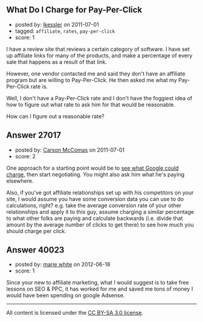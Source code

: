 ## What Do I Charge for Pay-Per-Click

- posted by: [lkessler](https://stackexchange.com/users/-1/1491-lkessler) on 2011-07-01
- tagged: `affiliate`, `rates`, `pay-per-click`
- score: 1

I have a review site that reviews a certain category of software. I have set up affiliate links for many of the products, and make a percentage of every sale that happens as a result of that link.

However, one vendor contacted me and said they don't have an affiliate program but are willing to Pay-Per-Click. He then asked me what my Pay-Per-Click rate is.

Well, I don't have a Pay-Per-Click rate and I don't have the foggiest idea of how to figure out what rate to ask him for that would be reasonable.

How can I figure out a reasonable rate?


## Answer 27017

- posted by: [Carson McComas](https://stackexchange.com/users/-1/9422-carson-mccomas) on 2011-07-01
- score: 2

<p>One approach for a starting point would be to <a href="https://adwords.google.com/o/Targeting/Explorer?__u=1000000000&amp;__c=1000000000&amp;ideaRequestType=KEYWORD_STATS#search.none" rel="nofollow">see what Google could charge</a>, then start negotiating. You might also ask him what he's paying elsewhere.</p>

<p>Also, if you've got affiliate relationships set up with his competitors on your site, I would assume you have some conversion data you can use to do calculations, right?  e.g. take the average conversion rate of your other relationships and apply it to this guy, assume charging a similar percentage to what other folks are paying and calculate backwards (i.e. divide that amount by the average number of clicks to get there) to see how much you should charge per click.</p>



## Answer 40023

- posted by: [marie white](https://stackexchange.com/users/-1/18451-marie-white) on 2012-06-18
- score: 1

Since your new to affiliate marketing, what I would suggest is to take free lessons on SEO & PPC, it has worked for me and saved me tons of money I would have been spending on google Adsense.



---

All content is licensed under the [CC BY-SA 3.0 license](https://creativecommons.org/licenses/by-sa/3.0/).
